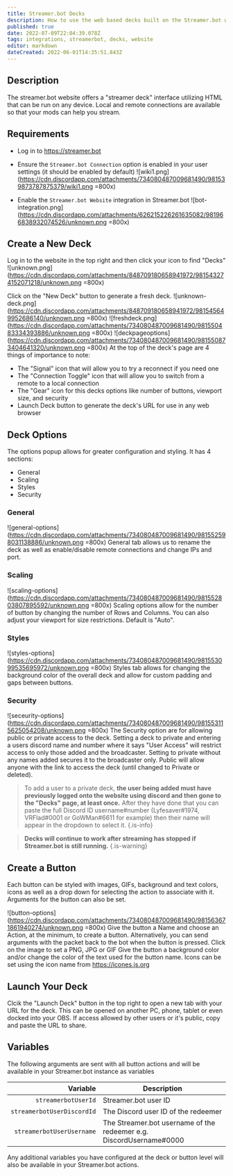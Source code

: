 ```yaml
---
title: Streamer.bot Decks
description: How to use the web based decks built on the Streamer.bot website
published: true
date: 2022-07-09T22:04:39.078Z
tags: integrations, streamerbot, decks, website
editor: markdown
dateCreated: 2022-06-01T14:35:51.843Z
---
```


## Description
The streamer.bot website offers a "streamer deck" interface utilizing HTML that can be run on any device. Local and remote connections are available so that your mods can help you stream.

## Requirements
- Log in to https://streamer.bot
- Ensure the `Streamer.bot Connection` option is enabled in your user settings (it should be enabled by default)
  ![wiki1.png](https://cdn.discordapp.com/attachments/734080487009681490/981539873787875379/wiki1.png =800x)

- Enable the `Streamer.bot Website` integration in Streamer.bot
![bot-integration.png](https://cdn.discordapp.com/attachments/626215226261635082/981966838932074526/unknown.png =800x)

## Create a New Deck
Log in to the website in the top right and then click your icon to find "Decks"
![unknown.png](https://cdn.discordapp.com/attachments/848709180658941972/981543274152071218/unknown.png =800x)

Click on the "New Deck" button to generate a fresh deck.
![unknown-deck.png](https://cdn.discordapp.com/attachments/848709180658941972/981545649952686140/unknown.png =800x)
![freshdeck.png](https://cdn.discordapp.com/attachments/734080487009681490/981550483334393886/unknown.png =800x)
![deckpageoptions](https://cdn.discordapp.com/attachments/734080487009681490/981550873404641320/unknown.png =800x)
At the top of the deck's page are 4 things of importance to note:
- The "Signal" icon that will allow you to try a reconnect if you need one
- The "Connection Toggle" icon that will allow you to switch from a remote to a local connection
- The "Gear" icon for this decks options like number of buttons, viewport size, and security 
- Launch Deck button to generate the deck's URL for use in any web browser

## Deck Options
The options popup allows for greater configuration and styling. It has 4 sections:
- General
- Scaling
- Styles
- Security

### General
![general-options](https://cdn.discordapp.com/attachments/734080487009681490/981552598031138886/unknown.png =800x)
General tab allows us to rename the deck as well as enable/disable remote connections and change IPs and port.

### Scaling
![scaling-options](https://cdn.discordapp.com/attachments/734080487009681490/981552803807895592/unknown.png =800x)
Scaling options allow for the number of button by changing the number of Rows and Columns. You can also adjust your viewport for size restrictions. Default is "Auto".

### Styles
![styles-options](https://cdn.discordapp.com/attachments/734080487009681490/981553099535695972/unknown.png =800x)
Styles tab allows for changing the background color of the overall deck and allow for custom padding and gaps between buttons.

### Security
![seceurity-options](https://cdn.discordapp.com/attachments/734080487009681490/981553115625054208/unknown.png =800x)
The Security option are for allowing public or private access to the deck. Setting a deck to private and entering a users discord name and number where it says "User Access" will restrict access to only those added and the broadcaster. Setting to private without any names added secures it to the broadcaster only. Public will allow anyone with the link to access the deck (until changed to Private or deleted).

> To add a user to a private deck, **the user being added must have previously logged onto the website using discord and then gone to the "Decks" page, at least once.** After they have done that you can paste the full Discord ID username#number (Lyfesaver#1974, VRFlad#0001 or GoWMan#6611 for example) then their name will appear in the dropdown to select it.
{.is-info}


> **Decks will continue to work after streaming has stopped if Streamer.bot is still running.**
{.is-warning}

## Create a Button
Each button can be styled with images, GIFs, background and text colors, icons as well as a drop down for selecting the action to associate with it. Arguments for the button can also be set.

![button-options](https://cdn.discordapp.com/attachments/734080487009681490/981563671861940274/unknown.png =800x)
Give the button a Name and choose an Action, at the minimum, to create a button. 
Alternatively, you can send arguments with the packet back to the bot when the button is pressed.
Click on the image to set a PNG, JPG or GIF
Give the button a background color and/or change the color of the text used for the button name.
Icons can be set using the icon name from https://icones.js.org

## Launch Your Deck
Clcik the "Launch Deck" button in the top right to open a new tab with your URL for the deck. This can be opened on another PC, phone, tablet or even docked into your OBS. If access allowed by other users or it's public, copy and paste the URL to share.

## Variables
The following arguments are sent with all button actions and will be available in your Streamer.bot instance as variables

| Variable | Description |
|      ---:|-------------|
| `streamerbotUserId` | Streamer.bot user ID |
| `streamerbotUserDiscordId` | The Discord user ID of the redeemer |
| `streamerbotUserUsername` | The Streamer.bot username of the redeemer e.g. DiscordUsername#0000 |

Any additional variables you have configured at the deck or button level will also be available in your Streamer.bot actions.
